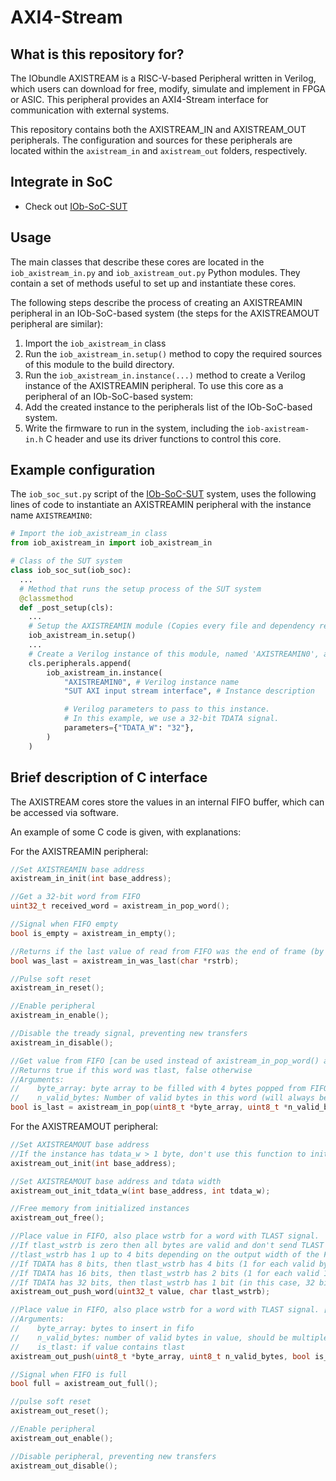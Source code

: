 # AXI4-Stream #

## What is this repository for? ##

The IObundle AXISTREAM is a RISC-V-based Peripheral written in Verilog, which users
can download for free, modify, simulate and implement in FPGA or ASIC. 
This peripheral provides an AXI4-Stream interface for communication with external systems.

This repository contains both the AXISTREAM_IN and AXISTREAM_OUT peripherals.
The configuration and sources for these peripherals are located within the `axistream_in` and `axistream_out` folders, respectively.

## Integrate in SoC ##

* Check out [IOb-SoC-SUT](https://github.com/IObundle/iob-soc-sut)

## Usage

The main classes that describe these cores are located in the `iob_axistream_in.py` and `iob_axistream_out.py` Python modules. They contain a set of methods useful to set up and instantiate these cores.

The following steps describe the process of creating an AXISTREAMIN peripheral in an IOb-SoC-based system (the steps for the AXISTREAMOUT peripheral are similar):
1) Import the `iob_axistream_in` class
2) Run the `iob_axistream_in.setup()` method to copy the required sources of this module to the build directory.
3) Run the `iob_axistream_in.instance(...)` method to create a Verilog instance of the AXISTREAMIN peripheral.
To use this core as a peripheral of an IOb-SoC-based system:
  4) Add the created instance to the peripherals list of the IOb-SoC-based system.
  5) Write the firmware to run in the system, including the `iob-axistream-in.h` C header and use its driver functions to control this core.

## Example configuration

The `iob_soc_sut.py` script of the [IOb-SoC-SUT](https://github.com/IObundle/iob-soc-sut) system, uses the following lines of code to instantiate an AXISTREAMIN peripheral with the instance name `AXISTREAMIN0`:
```Python
# Import the iob_axistream_in class
from iob_axistream_in import iob_axistream_in

# Class of the SUT system
class iob_soc_sut(iob_soc):
  ...
  # Method that runs the setup process of the SUT system
  @classmethod
  def _post_setup(cls):
    ...
    # Setup the AXISTREAMIN module (Copies every file and dependency required to the build directory)
    iob_axistream_in.setup()
    ...
    # Create a Verilog instance of this module, named 'AXISTREAMIN0', and add it to the peripherals list of the system.
    cls.peripherals.append(
        iob_axistream_in.instance(
            "AXISTREAMIN0", # Verilog instance name
            "SUT AXI input stream interface", # Instance description

            # Verilog parameters to pass to this instance.
            # In this example, we use a 32-bit TDATA signal.
            parameters={"TDATA_W": "32"},
        )
    )
```

## Brief description of C interface ##

The AXISTREAM cores store the values in an internal FIFO buffer, which can be accessed via software.

An example of some C code is given, with explanations:

For the AXISTREAMIN peripheral:
```C
//Set AXISTREAMIN base address
axistream_in_init(int base_address);

//Get a 32-bit word from FIFO
uint32_t received_word = axistream_in_pop_word();

//Signal when FIFO empty
bool is_empty = axistream_in_empty();

//Returns if the last value of read from FIFO was the end of frame (by TLAST signal) and gets rstrb from that value
bool was_last = axistream_in_was_last(char *rstrb);

//Pulse soft reset
axistream_in_reset();

//Enable peripheral
axistream_in_enable();

//Disable the tready signal, preventing new transfers
axistream_in_disable();

//Get value from FIFO [can be used instead of axistream_in_pop_word() and axistream_in_was_last()]
//Returns true if this word was tlast, false otherwise
//Arguments:
//    byte_array: byte array to be filled with 4 bytes popped from FIFO word
//    n_valid_bytes: Number of valid bytes in this word (will always be 4 if tlast is not active)
bool is_last = axistream_in_pop(uint8_t *byte_array, uint8_t *n_valid_bytes);
```

For the AXISTREAMOUT peripheral:
```C
//Set AXISTREAMOUT base address
//If the instance has tdata_w > 1 byte, don't use this function to initialize it. Use function: axistream_out_init_tdata_w()
axistream_out_init(int base_address);

//Set AXISTREAMOUT base address and tdata width
axistream_out_init_tdata_w(int base_address, int tdata_w);

//Free memory from initialized instances
axistream_out_free();

//Place value in FIFO, also place wstrb for a word with TLAST signal.
//If tlast_wstrb is zero then all bytes are valid and don't send TLAST signal
//tlast_wstrb has 1 up to 4 bits depending on the output width of the FIFO (width of TDATA signal). 
//If TDATA has 8 bits, then tlast_wstrb has 4 bits (1 for each valid byte of the last 32bit word in FIFO);
//If TDATA has 16 bits, then tlast_wstrb has 2 bits (1 for each valid 16-bit word of the last 32bit word in FIFO);
//If TDATA has 32 bits, then tlast_wstrb has 1 bit (in this case, 32 bits are always valid independently of tlast_wstrb, this bit only selects if we send TLAST signal)
axistream_out_push_word(uint32_t value, char tlast_wstrb);

//Place value in FIFO, also place wstrb for a word with TLAST signal. [can be used instead of axistream_out_push_word()]
//Arguments:
//    byte_array: bytes to insert in fifo
//    n_valid_bytes: number of valid bytes in value, should be multiple of tdata_w
//    is_tlast: if value contains tlast
axistream_out_push(uint8_t *byte_array, uint8_t n_valid_bytes, bool is_tlast);

//Signal when FIFO is full
bool full = axistream_out_full();

//pulse soft reset
axistream_out_reset();

//Enable peripheral
axistream_out_enable();

//Disable peripheral, preventing new transfers
axistream_out_disable();
```
